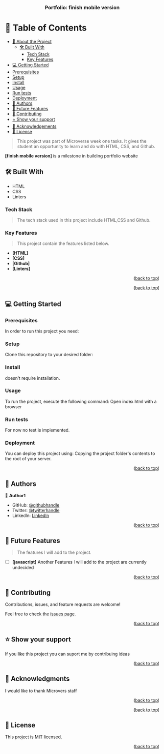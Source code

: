 <a name="readme-top"></a>
<div align="center">


  <br/>

  <h3><b>Portfolio: finish mobile version</b></h3>

</div>

<!-- TABLE OF CONTENTS -->

# 📗 Table of Contents

- [📖 About the Project](#about-project)
  - [🛠 Built With](#built-with)
    - [Tech Stack](#tech-stack)
    - [Key Features](#key-features)
 - [💻 Getting Started](#getting-started)
  - [Prerequisites](#prerequisites)
  - [Setup](#setup)
  - [Install](#install)
  - [Usage](#usage)
  - [Run tests](#run-tests)
  - [Deployment](#deployment)
- [👥 Authors](#authors)
- [🔭 Future Features](#future-features)
- [🤝 Contributing](#contributing)
- [⭐️ Show your support](#support)
- [🙏 Acknowledgements](#acknowledgements)
- [📝 License](#license)

<!-- PROJECT DESCRIPTION -->

> This project was part of Microverse week one tasks.
It gives the student an opportunity to learn and do with HTML, CSS, and Github.

**[finish mobile version]** 
is a milestone in building portfolio website
## 🛠 Built With <a name="built-with"></a>
- HTML
- CSS
- Linters
### Tech Stack <a name="tech-stack"></a>

> The tech stack used in this project include HTML,CSS and Github.


<!-- Features -->

### Key Features <a name="key-features"></a>

> This project contain the features listed below.

- **[HTML]**
- **[CSS]**
- **[Github]**
- **[Linters]**


<p align="right">(<a href="#readme-top">back to top</a>)</p>

<p align="right">(<a href="#readme-top">back to top</a>)</p>

<!-- GETTING STARTED -->

## 💻 Getting Started <a name="getting-started"></a>




### Prerequisites

In order to run this project you need:


### Setup

Clone this repository to your desired folder:


### Install

doesn't require installation.


### Usage

To run the project, execute the following command:
Open index.html with a browser


### Run tests

For now no test is implemented.

### Deployment

You can deploy this project using:
Copying the project folder's contents to the root of 
your server.
<p align="right">(<a href="#readme-top">back to top</a>)</p>

<!-- AUTHORS -->

## 👥 Authors <a name="authors"></a>

> 
👤 **Author1**

- GitHub: [@githubhandle](https://github.com/tes-nat)
- Twitter: [@twitterhandle](https://twitter.com/tes_nat23)
- LinkedIn: [LinkedIn](https://www.linkedin.com/in/natnael-tesfaye-96488a264/)


<p align="right">(<a href="#readme-top">back to top</a>)</p>

<!-- FUTURE FEATURES -->

## 🔭 Future Features <a name="future-features"></a>

> The features I will add to the project.

- [ ] **[javascript]**
Another Features I will add to the project are currently undecided
<p align="right">(<a href="#readme-top">back to top</a>)</p>

<!-- CONTRIBUTING -->

## 🤝 Contributing <a name="contributing"></a>

Contributions, issues, and feature requests are welcome!

Feel free to check the [issues page](../../issues/).

<p align="right">(<a href="#readme-top">back to top</a>)</p>

<!-- SUPPORT -->

## ⭐️ Show your support <a name="support"></a>



If you like this project you can suport me by contribuing ideas

<p align="right">(<a href="#readme-top">back to top</a>)</p>

<!-- ACKNOWLEDGEMENTS -->

## 🙏 Acknowledgments <a name="acknowledgements"></a>



I would like to thank Microvers staff

<p align="right">(<a href="#readme-top">back to top</a>)</p>

<!-- FAQ (optional) -->


<p align="right">(<a href="#readme-top">back to top</a>)</p>

<!-- LICENSE -->

## 📝 License <a name="license"></a>

This project is [MIT](./MIT.md) licensed.

<p align="right">(<a href="#readme-top">back to top</a>)</p>
